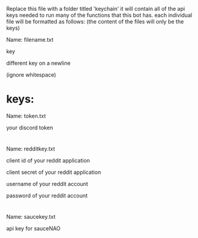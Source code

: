 Replace this file with a folder titled 'keychain' it will contain all of the api keys needed to run many of the functions that this bot has. each individual file will be formatted as follows: (the content of the files will only be the keys)

Name: filename.txt

key

different key on a newline

(ignore whitespace)

# keys:

Name: token.txt

your discord token

#

Name: redditkey.txt

client id of your reddit application

client secret of your reddit application

username of your reddit account

password of your reddit account

#

Name: saucekey.txt

api key for sauceNAO
